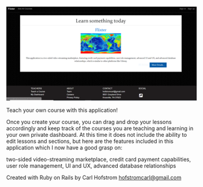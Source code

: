 ![](Images/Flixter2.PNG)

Teach your own course with this application! 

Once you create your course, you can drag and drop your lessons accordingly and keep track of the courses you are teaching and learning in your own private dashboard. At this time it does not include the ability to edit lessons and sections, but here are the features included in this application which I now have a good grasp on:

two-sided video-streaming marketplace,
credit card payment capabilities,
user role management,
UI and UX, 
advanced database relationships



Created with Ruby on Rails by
Carl Hofstrom hofstromcarl@gmail.com
